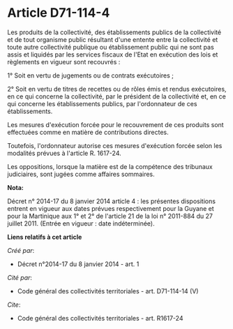 # Article D71-114-4

Les produits de la collectivité, des établissements publics de la collectivité et de tout organisme public résultant d'une
entente entre la collectivité et toute autre collectivité publique ou établissement public qui ne sont pas assis et liquidés
par les services fiscaux de l'Etat en exécution des lois et règlements en vigueur sont recouvrés :

1° Soit en vertu de jugements ou de contrats exécutoires ;

2° Soit en vertu de titres de recettes ou de rôles émis et rendus exécutoires, en ce qui concerne la collectivité, par le
président de la collectivité et, en ce qui concerne les établissements publics, par l'ordonnateur de ces établissements.

Les mesures d'exécution forcée pour le recouvrement de ces produits sont effectuées comme en matière de contributions
directes.

Toutefois, l'ordonnateur autorise ces mesures d'exécution forcée selon les modalités prévues à l'article R. 1617-24.

Les oppositions, lorsque la matière est de la compétence des tribunaux judiciaires, sont jugées comme affaires sommaires.

**Nota:**

Décret n° 2014-17 du 8 janvier 2014 article 4 : les présentes dispositions entrent en vigueur aux dates prévues
respectivement pour la Guyane et pour la Martinique aux 1° et 2° de l'article 21 de la loi n° 2011-884 du 27 juillet 2011.
(Entrée en vigueur : date indéterminée).

**Liens relatifs à cet article**

_Créé par_:

  - Décret n°2014-17 du 8 janvier 2014 - art. 1

_Cité par_:

  - Code général des collectivités territoriales - art. D71-114-14 (V)

_Cite_:

  - Code général des collectivités territoriales - art. R1617-24
